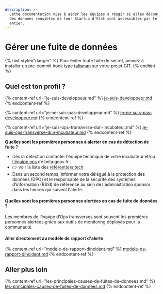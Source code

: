 ```yaml
---
description: >-
  Cette documentation vise à aider les équipes à réagir si elles découvrent que
  des données sensibles de leur Startup d'Etat sont accessibles par le monde
  entier.
---
```


# Gérer une fuite de données

{% hint style="danger" %}
Pour éviter toute fuite de secret, pensez à installer un pre-commit hook type [talisman](https://github.com/thoughtworks/talisman) sur votre projet GIT.
{% endhint %}

## Quel est ton profil ?

{% content-ref url="je-suis-developpeur.md" %}
[je-suis-developpeur.md](je-suis-developpeur.md)
{% endcontent-ref %}

{% content-ref url="je-ne-suis-pas-developpeur.md" %}
[je-ne-suis-pas-developpeur.md](je-ne-suis-pas-developpeur.md)
{% endcontent-ref %}

{% content-ref url="je-suis-ops-transverse-dun-incubateur.md" %}
[je-suis-ops-transverse-dun-incubateur.md](je-suis-ops-transverse-dun-incubateur.md)
{% endcontent-ref %}

**Quelles sont les premières personnes à alerter en cas de détection de fuite ?**

* Dès la détection contacter l'équipe technique de votre incubateur et/ou [l'équipe ops ](mailto:dinum@beta.gouv.fr)de beta.gouv.fr
* 👉 voir la liste des [référent(e)s tech](../to-do-liens-avec-les-referents-techs.md)
* Dans un second temps, informer votre délégué à la protection des données (DPO) et le responsable de la sécurité des systèmes d'information (RSSI) de référence au sein de l'administration sponsor dans les heures qui suivent l'alerte.

#### Quelles sont les premières personnes alertées en cas de fuite de données ?

Les membres de l’équipe d’Ops transverses sont souvent les premières personnes alertées grâce aux outils de monitoring déployés pour la communauté.

#### Aller directement au modèle de rapport d'alerte

{% content-ref url="modele-de-rapport-dincident.md" %}
[modele-de-rapport-dincident.md](modele-de-rapport-dincident.md)
{% endcontent-ref %}

## Aller plus loin

{% content-ref url="les-principales-causes-de-fuites-de-donnees.md" %}
[les-principales-causes-de-fuites-de-donnees.md](les-principales-causes-de-fuites-de-donnees.md)
{% endcontent-ref %}
